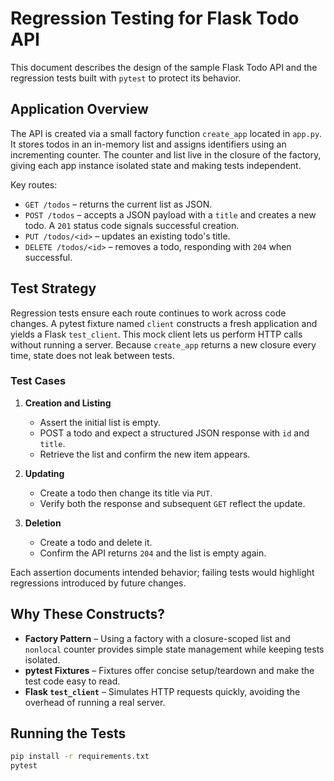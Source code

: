 # Regression Testing for Flask Todo API

This document describes the design of the sample Flask Todo API and the
regression tests built with `pytest` to protect its behavior.

## Application Overview

The API is created via a small factory function `create_app` located in
`app.py`. It stores todos in an in-memory list and assigns identifiers using
an incrementing counter. The counter and list live in the closure of the
factory, giving each app instance isolated state and making tests
independent.

Key routes:

- `GET /todos` – returns the current list as JSON.
- `POST /todos` – accepts a JSON payload with a `title` and creates a new
todo. A `201` status code signals successful creation.
- `PUT /todos/<id>` – updates an existing todo's title.
- `DELETE /todos/<id>` – removes a todo, responding with `204` when
successful.

## Test Strategy

Regression tests ensure each route continues to work across code changes.
A pytest fixture named `client` constructs a fresh application and yields a
Flask `test_client`. This mock client lets us perform HTTP calls without
running a server. Because `create_app` returns a new closure every time,
state does not leak between tests.

### Test Cases

1. **Creation and Listing**
   - Assert the initial list is empty.
   - POST a todo and expect a structured JSON response with `id` and `title`.
   - Retrieve the list and confirm the new item appears.

2. **Updating**
   - Create a todo then change its title via `PUT`.
   - Verify both the response and subsequent `GET` reflect the update.

3. **Deletion**
   - Create a todo and delete it.
   - Confirm the API returns `204` and the list is empty again.

Each assertion documents intended behavior; failing tests would highlight
regressions introduced by future changes.

## Why These Constructs?

- **Factory Pattern** – Using a factory with a closure-scoped list and
  `nonlocal` counter provides simple state management while keeping tests
  isolated.
- **pytest Fixtures** – Fixtures offer concise setup/teardown and make the
test code easy to read.
- **Flask `test_client`** – Simulates HTTP requests quickly, avoiding the
  overhead of running a real server.

## Running the Tests

```bash
pip install -r requirements.txt
pytest
```
